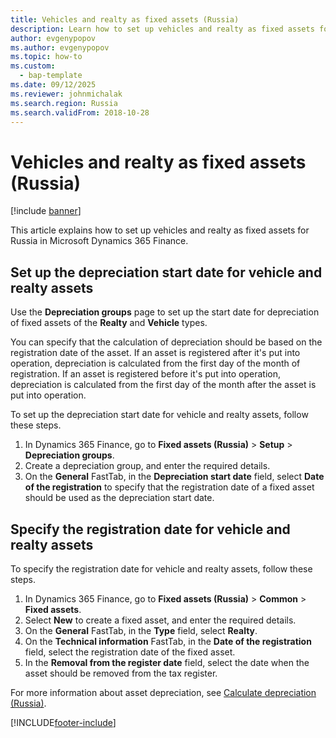 ```yaml
---
title: Vehicles and realty as fixed assets (Russia)
description: Learn how to set up vehicles and realty as fixed assets for Russia in Microsoft Dynamics 365 Finance.
author: evgenypopov
ms.author: evgenypopov
ms.topic: how-to
ms.custom: 
  - bap-template
ms.date: 09/12/2025
ms.reviewer: johnmichalak
ms.search.region: Russia
ms.search.validFrom: 2018-10-28
---
```


# Vehicles and realty as fixed assets (Russia)

[!include [banner](../../includes/banner.md)]

This article explains how to set up vehicles and realty as fixed assets for Russia in Microsoft Dynamics 365 Finance.

## Set up the depreciation start date for vehicle and realty assets

Use the **Depreciation groups** page to set up the start date for depreciation of fixed assets of the **Realty** and **Vehicle** types.

You can specify that the calculation of depreciation should be based on the registration date of the asset. If an asset is registered after it's put into operation, depreciation is calculated from the first day of the month of registration. If an asset is registered before it's put into operation, depreciation is calculated from the first day of the month after the asset is put into operation.

To set up the depreciation start date for vehicle and realty assets, follow these steps.

1. In Dynamics 365 Finance, go to **Fixed assets (Russia)** \> **Setup** \> **Depreciation groups**.
1. Create a depreciation group, and enter the required details.
1. On the **General** FastTab, in the **Depreciation start date** field, select **Date of the registration** to specify that the registration date of a fixed asset should be used as the depreciation start date.

## Specify the registration date for vehicle and realty assets

To specify the registration date for vehicle and realty assets, follow these steps.

1. In Dynamics 365 Finance, go to **Fixed assets (Russia)** \> **Common** \> **Fixed assets**.
1. Select **New** to create a fixed asset, and enter the required details.
1. On the **General** FastTab, in the **Type** field, select **Realty**.
1. On the **Technical information** FastTab, in the **Date of the registration** field, select the registration date of the fixed asset.
1. In the **Removal from the register date** field, select the date when the asset should be removed from the tax register.

For more information about asset depreciation, see [Calculate depreciation (Russia)](rus-depreciation-calculation.md).



[!INCLUDE[footer-include](../../../includes/footer-banner.md)]
